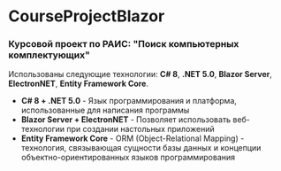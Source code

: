 # CourseProjectBlazor
### Курсовой проект по РАИС: "Поиск компьютерных комплектующих"
Использованы следующие технологии: **C# 8**, **.NET 5.0**, **Blazor Server**, **ElectronNET**, **Entity Framework Core**.
* **C# 8 + .NET 5.0** - Язык программирования и платформа, использованные для написания программы
* **Blazor Server + ElectronNET** - Позволяет использовать веб-технологии при создании настольных приложений
* **Entity Framework Core** - ORM (Object-Relational Mapping) - технология, связывающая сущности базы данных и концепции объектно-ориентированных языков программирования
